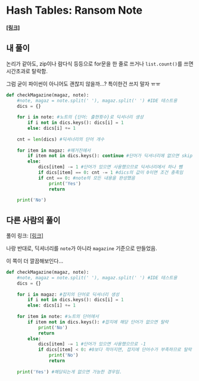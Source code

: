 # Hash Tables: Ransom Note

**[[링크]](https://www.hackerrank.com/challenges/ctci-ransom-note/problem?h_l=interview&playlist_slugs%5B%5D=interview-preparation-kit&playlist_slugs%5B%5D=dictionaries-hashmaps)**



## 내 풀이



논리가 같아도, zip이나 람다식 등등으로 for문을 한 줄로 쓰거나 `list.count()`를 쓰면 시간초과로 탈락함.

그럼 굳이 파이썬이 아니어도 괜찮지 않을까...? 특이한건 쓰지 말자 ㅠㅠ



``` python
def checkMagazine(magaz, note):
    #note, magaz = note.split(' '), magaz.split(' ') #IDE 테스트용
    dics = {}
    
    for i in note: #노트의 {단어: 출현횟수}로 딕셔너리 생성
        if i not in dics.keys(): dics[i] = 1
        else: dics[i] += 1
    
    cnt = len(dics) #딕셔너리의 단어 개수
    
    for item in magaz: #매거진에서
        if item not in dics.keys(): continue #단어가 딕셔너리에 없으면 skip
        else:
            dics[item] -= 1 #단어가 있으면 사용했으므로 딕셔너리에서 하나 뺌
            if dics[item] == 0: cnt -= 1 #dics의 값이 0이면 조건 충족임
            if cnt == 0: #note의 모든 내용을 완성했음
                print('Yes')
                return
                
    print('No')
```



## 다른 사람의 풀이

풀이 링크: [[링크]](https://somjang.tistory.com/entry/HackerRank-Hash-Tables-Ransom-Note-Python)

나랑 반대로, 딕셔너리를  `note`가 아니라 `magazine` 기준으로 만들었음.

이 쪽이 더 깔끔해보인다...

``` python
def checkMagazine(magaz, note):
    #note, magaz = note.split(' '), magaz.split(' ') #IDE 테스트용
    dics = {}
    
    for i in magaz: #잡지의 단어로 딕셔너리 생성
        if i not in dics.keys(): dics[i] = 1
        else: dics[i] += 1
    
    for item in note: #노트의 단어에서
        if item not in dics.keys(): #잡지에 해당 단어가 없으면 탈락
            print('No')
            return
        else:
            dics[item] -= 1 #단어가 있으면 사용했으므로 -1
            if dics[item] < 0: #0보다 작아지면, 잡지에 단어수가 부족하므로 탈락
                print('No')
                return
            
    print('Yes') #해당되는게 없으면 가능한 경우임.
```

